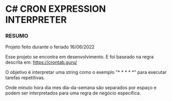 # C# CRON EXPRESSION INTERPRETER

### RESUMO

Projeto feito durante o feriado 16/06/2022

Esse projeto se encontra em desenvolvimento. 
E foi baseado na regra descrita em: https://crontab.guru/

O objetivo é interpretar uma string como o exemplo "* * * * *" para executar tarefas repetitivas.

Onde minuto hora dia mes dia-da-semana são separados por espaço e podem ser interpretados para uma regra de negócio específica.

